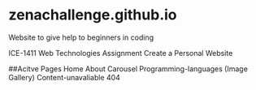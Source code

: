 # zenachallenge.github.io
Website to give help to beginners in coding

ICE-1411 Web Technologies Assignment
Create a Personal Website

##Acitve Pages
Home
About
Carousel
Programming-languages (Image Gallery)
Content-unavaliable
404
